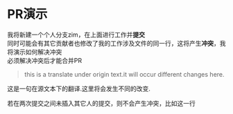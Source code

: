 # PR演示
我将新建一个个人分支zim，在上面进行工作并**提交**\
同时可能会有其它贡献者也修改了我的工作涉及文件的同一行，这将产生**冲突**，我将演示如何解决冲突\
必须解决冲突后才能合并PR

> this is a translate under origin text.it will occur different changes here.

这是一句在源文本下的翻译.这里将会发生不同的改变.


若在两次提交之间未插入其它人的提交，则不会产生冲突，比如这一行
